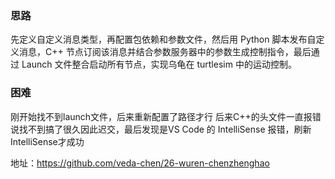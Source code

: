 ### 思路
先定义自定义消息类型，再配置包依赖和参数文件，然后用 Python 脚本发布自定义消息，C++ 节点订阅该消息并结合参数服务器中的参数生成控制指令，最后通过 Launch 文件整合启动所有节点，实现乌龟在 turtlesim 中的运动控制。

### 困难
刚开始找不到launch文件，后来重新配置了路径才行
后来C++的头文件一直报错说找不到搞了很久因此迟交，最后发现是VS Code 的 IntelliSense 报错，刷新 IntelliSense才成功

地址：https://github.com/veda-chen/26-wuren-chenzhenghao